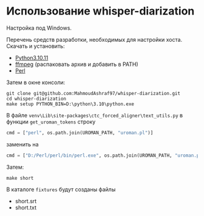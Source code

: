 # Использование whisper-diarization

Настройка под Windows.

Перечень средств разработки, необходимых для настройки хоста. Скачать и установить:

- [Python3.10.11](https://www.python.org/downloads/release/python-31011/)
- [ffmpeg](https://ffmpeg.org/download.html) (распаковать архив и добавить в PATH)
- [Perl](https://strawberryperl.com/)

Затем в окне консоли:

```
git clone git@github.com:MahmoudAshraf97/whisper-diarization.git
cd whisper-diarization
make setup PYTHON_BIN=D:\python\3.10\python.exe
```

В файле `venv\Lib\site-packages\ctc_forced_aligner\text_utils.py` в функции `get_uroman_tokens` строку 

```python
cmd = ["perl", os.path.join(UROMAN_PATH, "uroman.pl")]
```
заменить на

```python
cmd = ["D:/Perl/perl/bin/perl.exe", os.path.join(UROMAN_PATH, "uroman.pl")]
```

Затем:

```
make short
```

В каталоге `fixtures` будут созданы файлы

- short.srt
- short.txt
